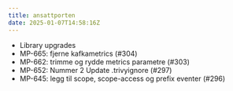 ```yaml
---
title: ansattporten
date: 2025-01-07T14:58:16Z
---
```

- Library upgrades
- MP-665: fjerne kafkametrics (#304)
- MP-662: trimme og rydde metrics parametre (#303)
- MP-652: Nummer 2 Update .trivyignore (#297)
- MP-645: legg til scope, scope-access og prefix eventer (#296)

